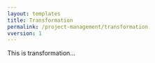 ```yaml
---
layout: templates
title: Transformation
permalink: /project-management/transformation
vversion: 1
---
```


This is transformation...